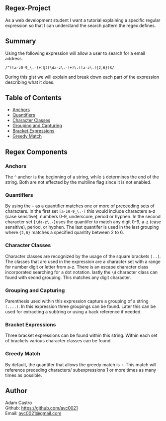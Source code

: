 ## Regex-Project 
As a web development student I want a tutorial explaining a specific regular expression so that I can understand the search pattern the regex defines.

## Summary
Using the following expression will allow a user to search for a email address. 

`/^([a-z0-9_\.-]+)@([\da-z\.-]+)\.([a-z\.]{2,6})$/`

During this gist we will explain and break down each part of the expression describing what it does.

## Table of Contents

- [Anchors](#anchors)
- [Quantifiers](#quantifiers)
- [Character Classes](#character-classes)
- [Grouping and Capturing](#grouping-and-capturing)
- [Bracket Expressions](#bracket-expressions)
- [Greedy Match](#greedy-match)

## Regex Components

### Anchors
The `^` anchor is the beginning of a string, while `$` determines the end of the string. Both are not effected by the multiline flag since it is not enabled.

### Quantifiers
By using the `+` as a quantifier matches one or more of preceeding sets of characters. In the first set `[a-z0-9_\.-]` this would include characters a-z (case sensitive), numbers 0-9, underscore, period or hyphen. In the second character set `[\da-z\.-]`uses the quantifer to match any digit 0-9, a-z (case sensitive), period, or hyphen. The last quantifer is used in the last grouping where `{2,6}` matches a specified quantity between 2 to 6.

### Character Classes
Character classes are recognized by the usage of the square brackets `[..]`. The classes that are used in the expression are a character set with a range for number digit or letter from a-z. There is an escape character class incorporated searching for a dot notation. lastly the `\d` character class can found with seond grouping. This matches any digit character. 

### Grouping and Capturing
Parenthesis used within this expression capture a grouping of a string `(....)`. In this expression three groupings can be found. Later this can be used for extracting a subtring or using a back reference if needed. 

### Bracket Expressions
Three bracket expressions can be found within this string. Within each set of brackets various character classes can be found. 

### Greedy Match
By default, the quantifer that allows the greedy match is `+`. This match will reference preceding characters/ subexpressions 1 or more times as many times as possible.

## Author

Adam Castro</br>
Github: https://github.com/avc0021</br>
Email: avc0021@gmail.com
